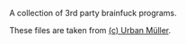 A collection of 3rd party brainfuck programs.

These files are taken from [(c) Urban Müller](https://aminet.net/package.php?package=dev/lang/brainfuck-2.lha).
